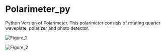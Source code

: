 # Polarimeter_py
Python Version of Polarimeter.
This polarimeter consisis of rotating quarter waveplate, polarizer and photo detector.

![Figure_1](https://user-images.githubusercontent.com/30459885/191178734-da135b0f-fe39-4649-935b-45b976fb87a7.png)

![Figure_2](https://user-images.githubusercontent.com/30459885/191178825-917e4321-0530-40d8-827d-6bb662431f26.png)

